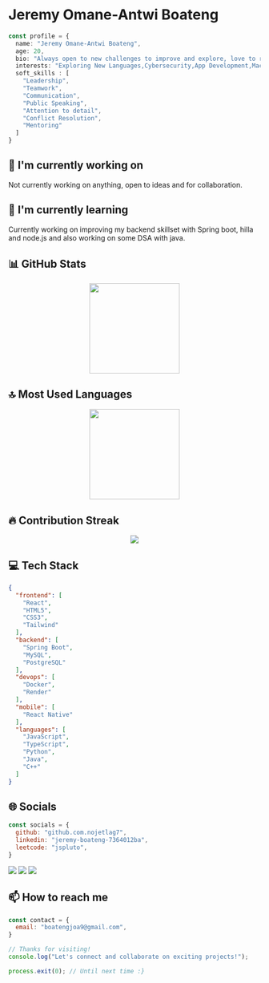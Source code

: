 # Jeremy Omane-Antwi Boateng

```typescript
const profile = {
  name: "Jeremy Omane-Antwi Boateng",
  age: 20,
  bio: "Always open to new challenges to improve and explore, love to read novels, write poetry, playing chess, and occasionally wrestling with bugs for weeks when error messages betray me.Also, I love to watch good films and think everyone else should appreciate art when given the chance to do so.",
  interests: "Exploring New Languages,Cybersecurity,App Development,Machine Learning,Chess",
  soft_skills : [
    "Leadership",
    "Teamwork",
    "Communication",
    "Public Speaking",
    "Attention to detail",
    "Conflict Resolution",
    "Mentoring"
  ]
}
```

## 🔭 I'm currently working on

Not currently working on anything, open to ideas and for collaboration.

## 🌱 I'm currently learning

Currently working on improving my backend skillset with Spring boot, hilla  and node.js and also working on some DSA with java.

## 📊 GitHub Stats

<!-- ⚠️ Important: Replace 'github.com.nojetlag7' with your actual GitHub username in the URL below -->
<div align="center">
  <img height="180em" src="https://github-readme-stats.vercel.app/api?username=nojetlag7&show_icons=true&theme=dark&include_all_commits=true&count_private=true"/>
</div>

## 🔝 Most Used Languages

<!-- ⚠️ Important: Replace 'github.com.nojetlag7' with your actual GitHub username in the URL below -->
<div align="center">
  <img height="180em" src="https://github-readme-stats.vercel.app/api/top-langs/?username=nojetlag7&layout=compact&langs_count=10&theme=dark"/>
</div>

## 🔥 Contribution Streak

<!-- ⚠️ Important: Replace 'github.com.nojetlag7' with your actual GitHub username in the URL below -->
<div align="center">
  <img src="https://github-readme-streak-stats.herokuapp.com/?user=nojetlag7&theme=dark&hide_border=false" />
</div>

## 💻 Tech Stack

```json
{
  "frontend": [
    "React",
    "HTML5",
    "CSS3",
    "Tailwind"
  ],
  "backend": [
    "Spring Boot",
    "MySQL",
    "PostgreSQL"
  ],
  "devops": [
    "Docker",
    "Render"
  ],
  "mobile": [
    "React Native"
  ],
  "languages": [
    "JavaScript",
    "TypeScript",
    "Python",
    "Java",
    "C++"
  ]
}
```

## 🌐 Socials

```javascript
const socials = {
  github: "github.com.nojetlag7",
  linkedin: "jeremy-boateng-7364012ba",
  leetcode: "jspluto",
}
```

<div>
<a href="in/jeremy-boateng-7364012ba"><img src="https://img.shields.io/badge/linkedin-%23000000.svg?style=for-the-badge&logo=linkedin&logoColor=white" /></a> <a href="https://github.com.nojetlag7"><img src="https://img.shields.io/badge/github-%23000000.svg?style=for-the-badge&logo=github&logoColor=white" /></a> <a href="https://leetcode.com/jspluto"><img src="https://img.shields.io/badge/leetcode-%23000000.svg?style=for-the-badge&logo=leetcode&logoColor=white" /></a> 
</div>

## 📫 How to reach me

```javascript
const contact = {
  email: "boatengjoa9@gmail.com",
}
```

```typescript
// Thanks for visiting!
console.log("Let's connect and collaborate on exciting projects!");

process.exit(0); // Until next time :}
```
